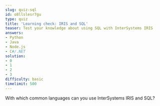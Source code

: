 ```yaml
---
slug: quiz-sql
id: o8llslesr7gu
type: quiz
title: 'Learning check: IRIS and SQL'
teaser: Test your knowledge about using SQL with InterSystems IRIS
answers:
- Python
- Java
- Node.js
- C#/.NET
solution:
- 0
- 1
- 2
- 3
difficulty: basic
timelimit: 500
---
```

With which common languages can you use InterSystems IRIS and SQL?